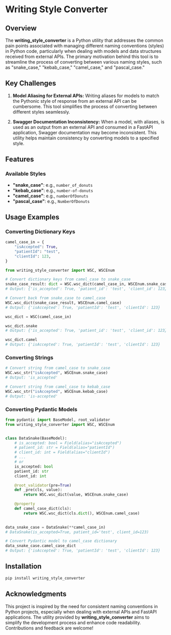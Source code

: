 # Writing Style Converter

## Overview

The **writing_style_converter** is a Python utility that addresses the common pain points associated with managing different naming conventions (styles) in Python code, particularly when dealing with models and data structures received from external APIs. The primary motivation behind this tool is to streamline the process of converting between various naming styles, such as "snake_case," "kebab_case," "camel_case," and "pascal_case."

## Key Challenges

1. **Model Aliasing for External APIs:**
   Writing aliases for models to match the Pythonic style of response from an external API can be cumbersome. This tool simplifies the process of converting between different styles seamlessly.

2. **Swagger Documentation Inconsistency:**
   When a model, with aliases, is used as an output from an external API and consumed in a FastAPI application, Swagger documentation may become inconsistent. This utility helps maintain consistency by converting models to a specified style.

## Features

### Available Styles

- **"snake_case"**: e.g., `number_of_donuts`
- **"kebab_case"**: e.g., `number-of-donuts`
- **"camel_case"**: e.g., `numberOfDonuts`
- **"pascal_case"**: e.g., `NumberOfDonuts`

## Usage Examples

### Converting Dictionary Keys

```python
camel_case_in = {
    "isAccepted": True,
    "patientId": "test",
    "clientId": 123,
}

from writing_style_converter import WSC, WSCEnum

# Convert dictionary keys from camel_case to snake_case
snake_case_result: dict = WSC.wsc_dict(camel_case_in, WSCEnum.snake_case) 
# Output: {'is_accepted': True, 'patient_id': 'test', 'client_id': 123}

# Convert back from snake_case to camel_case
WSC.wsc_dict(snake_case_result, WSCEnum.camel_case)
# Output: {'isAccepted': True, 'patientId': 'test', 'clientId': 123}

wsc_dict = WSC(camel_case_in)

wsc_dict.snake
# Output: {'is_accepted': True, 'patient_id': 'test', 'client_id': 123}

wsc_dict.camel
# Output: {'isAccepted': True, 'patientId': 'test', 'clientId': 123}
```

### Converting Strings

```python
# Convert string from camel_case to snake_case
WSC.wsc_str("isAccepted", WSCEnum.snake_case)
# Output: 'is_accepted'

# Convert string from camel_case to kebab_case
WSC.wsc_str("isAccepted", WSCEnum.kebab_case)
# Output: 'is-accepted'
```

### Converting Pydantic Models

```python
from pydantic import BaseModel, root_validator
from writing_style_converter import WSC, WSCEnum


class DataSnake(BaseModel):
    # is_accepted: bool = Field(alias="isAccepted")
    # patient_id: str = Field(alias="patientId")
    # client_id: int = Field(alias="clientId")
    # ...
    # or
    is_accepted: bool 
    patient_id: str 
    client_id: int

    @root_validator(pre=True)
    def _pre(cls, value):
        return WSC.wsc_dict(value, WSCEnum.snake_case)

    @property
    def camel_case_dict(cls):
        return WSC.wsc_dict(cls.dict(), WSCEnum.camel_case)
        

data_snake_case = DataSnake(**camel_case_in) 
# DataSnake(is_accepted=True, patient_id='test', client_id=123)

# Convert Pydantic model to camel_case dictionary
data_snake_case.camel_case_dict
# Output: {'isAccepted': True, 'patientId': 'test', 'clientId': 123}
```

## Installation

```bash
pip install writing_style_converter
```

## Acknowledgments

This project is inspired by the need for consistent naming conventions in Python projects, especially when dealing with external APIs and FastAPI applications. The utility provided by **writing_style_converter** aims to simplify the development process and enhance code readability. Contributions and feedback are welcome!